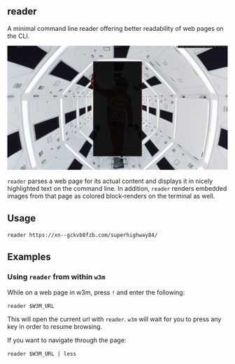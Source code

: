 reader
------

A minimal command line reader offering better readability of web pages on the
CLI.

![reader](demo.gif)

`reader` parses a web page for its actual content and displays it in nicely
highlighted text on the command line. In addition, `reader` renders embedded
images from that page as colored block-renders on the terminal as well.


## Usage

```sh
reader https://xn--gckvb8fzb.com/superhighway84/
```

## Examples

### Using `reader` from within `w3m`

While on a web page in w3m, press `!` and enter the following:

```
reader $W3M_URL
```

This will open the current url with `reader`. `w3m` will wait for you to press
any key in order to resume browsing.

If you want to navigate through the page:

```
reader $W3M_URL | less
```

